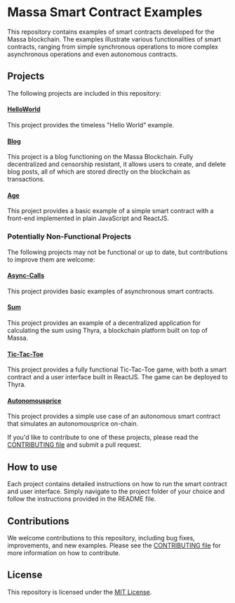 # Massa Smart Contract Examples

This repository contains examples of smart contracts developed for the Massa blockchain. The examples illustrate various functionalities of smart contracts, ranging from simple synchronous operations to more complex asynchronous operations and even autonomous contracts.

## Projects

The following projects are included in this repository:

#### [HelloWorld](helloworld/README.md)

This project provides the timeless "Hello World" example.

#### [Blog](blog/README.md)

This project is a blog functioning on the Massa Blockchain. Fully decentralized and censorship resistant, it allows users to create, and delete blog posts, all of which are stored directly on the blockchain as transactions.

#### [Age](age/README.md)

This project provides a basic example of a simple smart contract with a front-end implemented in plain JavaScript and ReactJS.

### Potentially Non-Functional Projects

The following projects may not be functional or up to date, but contributions to improve them are welcome:

#### [Async-Calls](asynccalls/README.md)

This project provides basic examples of asynchronous smart contracts.

#### [Sum](sum/README.md)

This project provides an example of a decentralized application for calculating the sum using Thyra, a blockchain platform built on top of Massa.

#### [Tic-Tac-Toe](games/tictactoe/README.md)

This project provides a fully functional Tic-Tac-Toe game, with both a smart contract and a user interface built in ReactJS. The game can be deployed to Thyra.

#### [Autonomousprice](autonomousprice/README.md)

This project provides a simple use case of an autonomous smart contract that simulates an autonomousprice on-chain.

If you'd like to contribute to one of these projects, please read the [CONTRIBUTING file](CONTRIBUTING.md) and submit a pull request.

## How to use

Each project contains detailed instructions on how to run the smart contract and user interface. Simply navigate to the project folder of your choice and follow the instructions provided in the README file.

## Contributions

We welcome contributions to this repository, including bug fixes, improvements, and new examples. Please see the [CONTRIBUTING file](CONTRIBUTING.md) for more information on how to contribute.

## License

This repository is licensed under the [MIT License](LICENSE).
